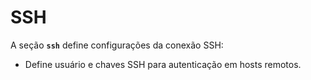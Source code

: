 # SSH

A seção **`ssh`** define configurações da conexão SSH:
   - Define usuário e chaves SSH para autenticação em hosts remotos.